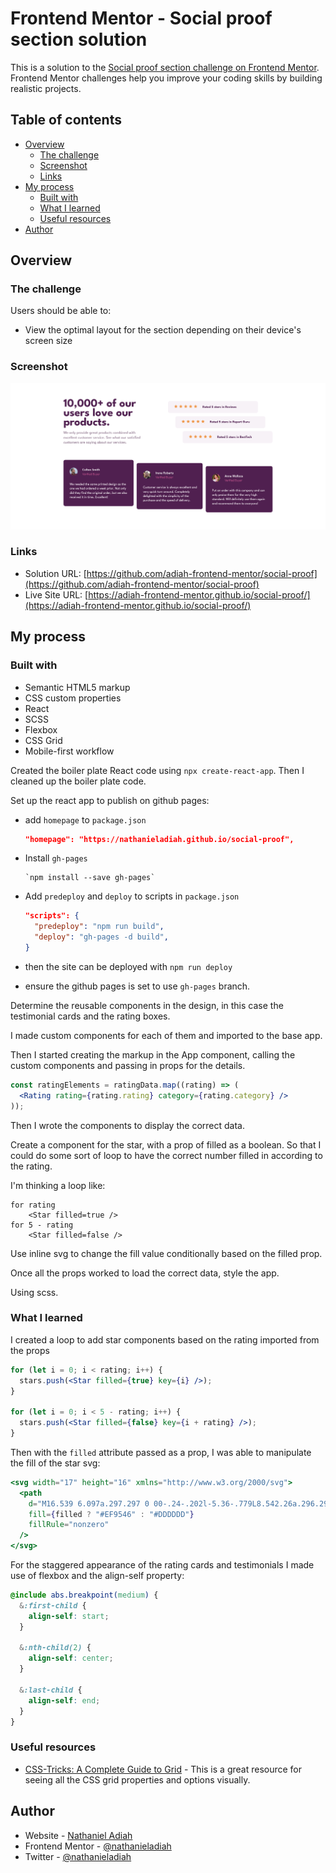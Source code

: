 # Frontend Mentor - Social proof section solution

This is a solution to the [Social proof section challenge on Frontend Mentor](https://www.frontendmentor.io/challenges/social-proof-section-6e0qTv_bA). Frontend Mentor challenges help you improve your coding skills by building realistic projects.

## Table of contents

- [Overview](#overview)
  - [The challenge](#the-challenge)
  - [Screenshot](#screenshot)
  - [Links](#links)
- [My process](#my-process)
  - [Built with](#built-with)
  - [What I learned](#what-i-learned)
  - [Useful resources](#useful-resources)
- [Author](#author)

## Overview

### The challenge

Users should be able to:

- View the optimal layout for the section depending on their device's screen size

### Screenshot

![Screenshot](./screenshot.png)

### Links

- Solution URL: [https://github.com/adiah-frontend-mentor/social-proof](https://github.com/adiah-frontend-mentor/social-proof)
- Live Site URL: [https://adiah-frontend-mentor.github.io/social-proof/](https://adiah-frontend-mentor.github.io/social-proof/)

## My process

### Built with

- Semantic HTML5 markup
- CSS custom properties
- React
- SCSS
- Flexbox
- CSS Grid
- Mobile-first workflow

Created the boiler plate React code using `npx create-react-app`.
Then I cleaned up the boiler plate code.

Set up the react app to publish on github pages:

- add `homepage` to `package.json`
  ```json
  "homepage": "https://nathanieladiah.github.io/social-proof",
  ```
- Install `gh-pages`

  ```
  `npm install --save gh-pages`
  ```

- Add `predeploy` and `deploy` to scripts in `package.json`

  ```json
  "scripts": {
  	"predeploy": "npm run build",
  	"deploy": "gh-pages -d build",
  }
  ```

- then the site can be deployed with `npm run deploy`

- ensure the github pages is set to use `gh-pages` branch.

Determine the reusable components in the design, in this case the testimonial cards and the rating boxes.

I made custom components for each of them and imported to the base app.

Then I started creating the markup in the App component, calling the custom components and passing in props for the details.

```jsx
const ratingElements = ratingData.map((rating) => (
  <Rating rating={rating.rating} category={rating.category} />
));
```

Then I wrote the components to display the correct data.

Create a component for the star, with a prop of filled as a boolean.
So that I could do some sort of loop to have the correct number filled in according to the rating.

I'm thinking a loop like:

```
for rating
	<Star filled=true />
for 5 - rating
	<Star filled=false />
```

Use inline svg to change the fill value conditionally based on the filled prop.

Once all the props worked to load the correct data, style the app.

Using scss.

### What I learned

I created a loop to add star components based on the rating imported from the props

```jsx
for (let i = 0; i < rating; i++) {
  stars.push(<Star filled={true} key={i} />);
}

for (let i = 0; i < 5 - rating; i++) {
  stars.push(<Star filled={false} key={i + rating} />);
}
```

Then with the `filled` attribute passed as a prop, I was able to manipulate the fill of the star svg:

```jsx
<svg width="17" height="16" xmlns="http://www.w3.org/2000/svg">
  <path
    d="M16.539 6.097a.297.297 0 00-.24-.202l-5.36-.779L8.542.26a.296.296 0 00-.53 0L5.613 5.117l-5.36.779a.297.297 0 00-.165.505l3.88 3.78-.917 5.34a.297.297 0 00.43.312l4.795-2.52 4.794 2.52a.296.296 0 00.43-.313l-.916-5.338L16.464 6.4c.08-.08.11-.197.075-.304z"
    fill={filled ? "#EF9546" : "#DDDDDD"}
    fillRule="nonzero"
  />
</svg>
```

For the staggered appearance of the rating cards and testimonials I made use of flexbox and the align-self property:

```scss
@include abs.breakpoint(medium) {
  &:first-child {
    align-self: start;
  }

  &:nth-child(2) {
    align-self: center;
  }

  &:last-child {
    align-self: end;
  }
}
```

### Useful resources

- [CSS-Tricks: A Complete Guide to Grid](https://css-tricks.com/snippets/css/complete-guide-grid/) -
  This is a great resource for seeing all the CSS grid properties and options visually.

## Author

- Website - [Nathaniel Adiah](https://nathanieladiah.github.io)
- Frontend Mentor - [@nathanieladiah](https://www.frontendmentor.io/profile/nathanieladiah)
- Twitter - [@nathanieladiah](https://www.twitter.com/nathanieladiah)
